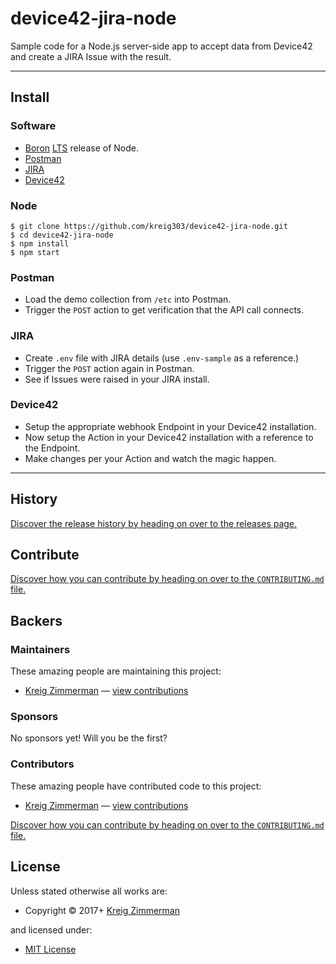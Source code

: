<!-- TITLE/ -->

<h1>device42-jira-node</h1>

<!-- /TITLE -->


<!-- DESCRIPTION/ -->

Sample code for a Node.js server-side app to accept data from Device42 and create a JIRA Issue with the result.

<!-- /DESCRIPTION -->


---

## Install

### Software

- [Boron](https://nodejs.org/download/release/latest-boron/) [LTS](https://github.com/nodejs/LTS) release of Node.
- [Postman](https://www.getpostman.com/)
- [JIRA](https://www.atlassian.com/software/jira)
- [Device42](http://www.device42.com/download/)

### Node

```
$ git clone https://github.com/kreig303/device42-jira-node.git
$ cd device42-jira-node
$ npm install
$ npm start
```

### Postman

- Load the demo collection from `/etc` into Postman.
- Trigger the `POST` action to get verification that the API call connects.

### JIRA

- Create `.env` file with JIRA details (use `.env-sample` as a reference.)
- Trigger the `POST` action again in Postman.
- See if Issues were raised in your JIRA install.

### Device42

- Setup the appropriate webhook Endpoint in your Device42 installation.
- Now setup the Action in your Device42 installation with a reference to the Endpoint.
- Make changes per your Action and watch the magic happen.

---

<!-- HISTORY/ -->

<h2>History</h2>

<a href="https://github.com/kreig303/device42-jira-node/releases">Discover the release history by heading on over to the releases page.</a>

<!-- /HISTORY -->


<!-- CONTRIBUTE/ -->

<h2>Contribute</h2>

<a href="https://github.com/kreig303/device42-jira-node/blob/master/CONTRIBUTING.md#files">Discover how you can contribute by heading on over to the <code>CONTRIBUTING.md</code> file.</a>

<!-- /CONTRIBUTE -->


<!-- BACKERS/ -->

<h2>Backers</h2>

<h3>Maintainers</h3>

These amazing people are maintaining this project:

<ul><li><a href="http://kreig.me">Kreig Zimmerman</a> — <a href="https://github.com/kreig303/device42-jira-node/commits?author=kreig303" title="View the GitHub contributions of Kreig Zimmerman on repository kreig303/device42-jira-node">view contributions</a></li></ul>

<h3>Sponsors</h3>

No sponsors yet! Will you be the first?



<h3>Contributors</h3>

These amazing people have contributed code to this project:

<ul><li><a href="http://kreig.me">Kreig Zimmerman</a> — <a href="https://github.com/kreig303/device42-jira-node/commits?author=kreig303" title="View the GitHub contributions of Kreig Zimmerman on repository kreig303/device42-jira-node">view contributions</a></li></ul>

<a href="https://github.com/kreig303/device42-jira-node/blob/master/CONTRIBUTING.md#files">Discover how you can contribute by heading on over to the <code>CONTRIBUTING.md</code> file.</a>

<!-- /BACKERS -->


<!-- LICENSE/ -->

<h2>License</h2>

Unless stated otherwise all works are:

<ul><li>Copyright &copy; 2017+ <a href="http://kreig.me">Kreig Zimmerman</a></li></ul>

and licensed under:

<ul><li><a href="http://spdx.org/licenses/MIT.html">MIT License</a></li></ul>

<!-- /LICENSE -->
